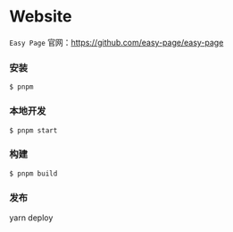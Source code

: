 # Website

`Easy Page` 官网：https://github.com/easy-page/easy-page

### 安装

```
$ pnpm
```

### 本地开发

```
$ pnpm start
```

### 构建

```
$ pnpm build
```

### 发布

yarn deploy
